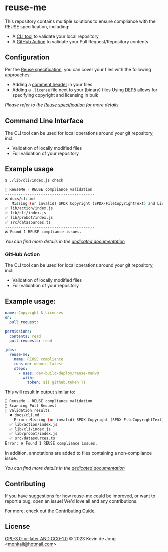 <!-- 
SPDX-FileCopyrightText: 2023 Kevin de Jong <monkaii@hotmail.com>

SPDX-License-Identifier: GPL-3.0-or-later
-->

# reuse-me

This repository contains multiple solutions to ensure compliance with the REUSE specification, including:

* A [CLI tool](#command-line-interface) to validate your local repository
* A [GitHub Action](#github-action) to validate your Pull Request/Repository contents

## Configuration
Per the [Reuse specification], you can cover your files with the following approaches:

- Adding a [comment header](#https://reuse.software/spec/#comment-headers) in your files
- Adding a `.license` file next to your (binary) files
Using [DEP5](https://reuse.software/spec/#dep5) allows for specifying copyright and licensing in bulk

_Please refer to the [Reuse specification] for more details._

## Command Line Interface

The CLI tool can be used for local operations around your git repository, incl:

- Validation of locally modified files
- Full validation of your repository

## Example usage

```sh
$ ./lib/cli/index.js check

📄 ReuseMe - REUSE compliance validation
----------------------------------------
❌ docs/cli.md
   Missing (or invalid) SPDX Copyright (SPDX-FileCopyrightText) and License (SPDX-License-Identifier) statements.
✅ lib/action/index.js
✅ lib/cli/index.js
✅ lib/probot/index.js
✅ src/datasources.ts
----------------------------------------
❌ Found 1 REUSE compliance issues.
```

_You can find more details in the [dedicated documentation](./docs/cli.md)_

### GitHub Action

The CLI tool can be used for local operations around your git repository, incl:

- Validation of locally modified files
- Full validation of your repository

## Example usage:

```yaml
name: Copyright & Licenses
on:
  pull_request:

permissions:
  contents: read
  pull-requests: read

jobs:
  reuse-me:
    name: REUSE compliance
    runs-on: ubuntu-latest
    steps:
      - uses: dev-build-deploy/reuse-me@v0
        with:
          token: ${{ github.token }}
```

This will result in output similar to:
```sh
📄 ReuseMe - REUSE compliance validation
🔎 Scanning Pull Request
📝 Validation results
  ❌ docs/cli.md
    Error: Missing (or invalid) SPDX Copyright (SPDX-FileCopyrightText) and License (SPDX-License-Identifier) statements.
  ✅ lib/action/index.js
  ✅ lib/cli/index.js
  ✅ lib/probot/index.js
  ✅ src/datasources.ts
Error: ❌ Found 1 REUSE compliance issues.
```

In addition, annotations are added to files containing a non-compliance issue.

_You can find more details in the [dedicated documentation](./docs/github-action.md)_

## Contributing

If you have suggestions for how reuse-me could be improved, or want to report a bug, open an issue! We'd love all and any contributions.

For more, check out the [Contributing Guide](CONTRIBUTING.md).

## License

[GPL-3.0-or-later AND CC0-1.0](LICENSE) © 2023 Kevin de Jong \<monkaii@hotmail.com\>

[Reuse specification]: https://reuse.software/spec/
